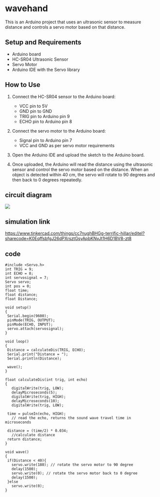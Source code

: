 # wavehand

This is an Arduino project that uses an ultrasonic sensor to measure distance and controls a servo motor based on that distance.

## Setup and Requirements

- Arduino board
- HC-SR04 Ultrasonic Sensor
- Servo Motor
- Arduino IDE with the Servo library

## How to Use

1. Connect the HC-SR04 sensor to the Arduino board:
   - VCC pin to 5V
   - GND pin to GND
   - TRIG pin to Arduino pin 9
   - ECHO pin to Arduino pin 8

2. Connect the servo motor to the Arduino board:
   - Signal pin to Arduino pin 7
   - VCC and GND as per servo motor requirements

3. Open the Arduino IDE and upload the sketch to the Arduino board.

4. Once uploaded, the Arduino will read the distance using the ultrasonic sensor and control the servo motor based on the distance. When an object is detected within 40 cm, the servo will rotate to 90 degrees and then back to 0 degrees repeatedly.

## circuit diagram

<img src="https://github.com/shahdnass/wavehand/assets/123496373/42aa6c2a-ca62-4cf1-9295-6ba21f42f2f2">
  
 

## simulation link

 https://www.tinkercad.com/things/cc7nughBHGg-terrific-hillar/editel?sharecode=K0EqffsbfgJ26dPXrsztGsyApbKNvJt1H6D1BV8-zt8


 ## code
 ```
 #include <Servo.h>
int TRIG = 9;
int ECHO = 8;
int servosignal = 7;
Servo servo;
int pos = 0;
float time;
float distance;
float Distance;

void setup()
{
  Serial.begin(9600);
  pinMode(TRIG, OUTPUT);
  pinMode(ECHO, INPUT);
  servo.attach(servosignal);
}

void loop()
{
  Distance = calculateDis(TRIG, ECHO);
  Serial.print("Distance = ");
  Serial.println(Distance);
  
  wave();
}

float calculateDis(int trig, int echo)
{
	digitalWrite(trig, LOW);
    delayMicroseconds(5);
  	digitalWrite(trig, HIGH);
	delayMicroseconds(10);
  	digitalWrite(trig, LOW);
  
  time = pulseIn(echo, HIGH);
    // read the echo, returns the sound wave travel time in microseconds

  distance = (time/2) * 0.034;
  	//calculate distance
  return distance;
}

void wave()
{
  if(Distance < 40){
    servo.write(180); // rotate the servo motor to 90 degree
    delay(1500); 
    servo.write(0); // rotate the servo motor back to 0 degree
    delay(1500); 
  }else
    servo.write(0);
}
```

 
 
